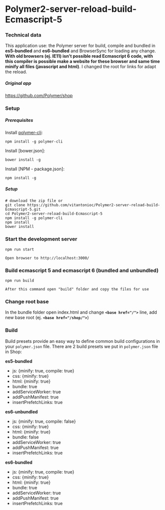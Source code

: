 # Polymer2-server-reload-build-Ecmascript-5


### Technical data
This application use: the Polymer server for build, compile and bundled in  **es5-bundled** and **es6-bundled**
 and BrowserSync for loading any change. **With old browsers (ej. IE11) isn't possible read Ecmascript 6 code, with this compiler is possible make a website for these browser and same time minify all files (javascript and html)**.
I changed the root for links for adapt the reload. 

##### Original app
https://github.com/Polymer/shop


### Setup

##### Prerequisites


Install [polymer-cli](https://github.com/Polymer/polymer-cli):

    npm install -g polymer-cli

Install [bower.json]:

    bower install -g 

Install [NPM - package.json]:

    npm install -g 



##### Setup

    # download the zip file or
    git clone https://github.com/vitantonioc/Polymer2-server-reload-build-Ecmascript-5.git
    cd Polymer2-server-reload-build-Ecmascript-5
    npm install -g polymer-cli
    npm install
    bower install

### Start the development server

    npm run start
    
    Open browser to http://localhost:3000/ 

### Build ecmascript 5 and ecmascript 6 (bundled and unbundled)

    npm run build
    
    After this command open "build" folder and copy the files for use

### Change root base
In the bundle folder open index.html and change **```<base href="/">```** line, add new base root (ej. **```<base href="/shop/">```**)



### Build

Build presets provide an easy way to define common build configurations in your `polymer.json` file. There are 2 build presets we put in `polymer.json` file in Shop:

**es5-bundled**

- js: {minify: true, compile: true}
- css: {minify: true}
- html: {minify: true}
- bundle: true
- addServiceWorker: true
- addPushManifest: true
- insertPrefetchLinks: true

**es6-unbundled**

- js: {minify: true, compile: false}
- css: {minify: true}
- html: {minify: true}
- bundle: false
- addServiceWorker: true
- addPushManifest: true
- insertPrefetchLinks: true

**es6-bundled**

- js: {minify: true, compile: true}
- css: {minify: true}
- html: {minify: true}
- bundle: true
- addServiceWorker: true
- addPushManifest: true
- insertPrefetchLinks: true

